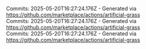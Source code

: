 Commits: 2025-05-20T16:27:24.176Z - Generated via https://github.com/marketplace/actions/artificial-grass
<br>
Commits: 2025-05-20T16:27:24.176Z - Generated via https://github.com/marketplace/actions/artificial-grass
<br>
Commits: 2025-05-20T16:27:24.176Z - Generated via https://github.com/marketplace/actions/artificial-grass
<br>
